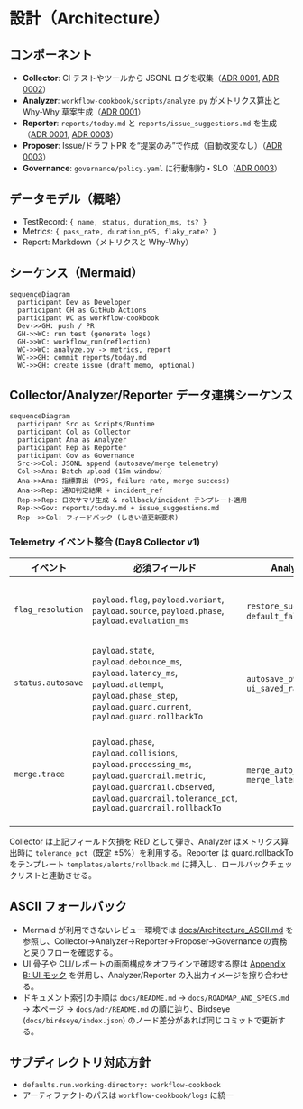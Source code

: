 # 設計（Architecture）

## コンポーネント
- **Collector**: CI テストやツールから JSONL ログを収集（[ADR 0001](../../adr/0001-collector-analyzer-reporter-pipeline.md), [ADR 0002](../../adr/0002-jsonl-event-contract.md)）
- **Analyzer**: `workflow-cookbook/scripts/analyze.py` がメトリクス算出と Why-Why 草案生成（[ADR 0001](../../adr/0001-collector-analyzer-reporter-pipeline.md)）
- **Reporter**: `reports/today.md` と `reports/issue_suggestions.md` を生成（[ADR 0001](../../adr/0001-collector-analyzer-reporter-pipeline.md), [ADR 0003](../../adr/0003-propose-only-governance.md)）
- **Proposer**: Issue/ドラフトPR を“提案のみ”で作成（自動改変なし）（[ADR 0003](../../adr/0003-propose-only-governance.md)）
- **Governance**: `governance/policy.yaml` に行動制約・SLO（[ADR 0003](../../adr/0003-propose-only-governance.md)）

## データモデル（概略）
- TestRecord: `{ name, status, duration_ms, ts? }`
- Metrics: `{ pass_rate, duration_p95, flaky_rate? }`
- Report: Markdown（メトリクスと Why-Why）

## シーケンス（Mermaid）
```mermaid
sequenceDiagram
  participant Dev as Developer
  participant GH as GitHub Actions
  participant WC as workflow-cookbook
  Dev->>GH: push / PR
  GH->>WC: run test (generate logs)
  GH->>WC: workflow_run(reflection)
  WC->>WC: analyze.py -> metrics, report
  WC->>GH: commit reports/today.md
  WC->>GH: create issue (draft memo, optional)
```

## Collector/Analyzer/Reporter データ連携シーケンス
```mermaid
sequenceDiagram
  participant Src as Scripts/Runtime
  participant Col as Collector
  participant Ana as Analyzer
  participant Rep as Reporter
  participant Gov as Governance
  Src->>Col: JSONL append (autosave/merge telemetry)
  Col->>Ana: Batch upload (15m window)
  Ana->>Ana: 指標算出 (P95, failure rate, merge success)
  Ana->>Rep: 通知判定結果 + incident_ref
  Rep->>Rep: 日次サマリ生成 & rollback/incident テンプレート適用
  Rep->>Gov: reports/today.md + issue_suggestions.md
  Rep-->>Col: フィードバック (しきい値更新要求)
```

### Telemetry イベント整合 (Day8 Collector v1)

| イベント | 必須フィールド | Analyzer 指標 | Rollback 判定 | 備考 |
| --- | --- | --- | --- | --- |
| `flag_resolution` | `payload.flag`, `payload.variant`, `payload.source`, `payload.phase`, `payload.evaluation_ms` | `restore_success_rate`、`default_fallback_rate` | 同一フェーズで `status="failure"` が 2 バッチ継続 → Phase 差し戻し | `evaluation_ms` を 15 分窓平均し、配信レイテンシ ±5% を監視する |
| `status.autosave` | `payload.state`, `payload.debounce_ms`, `payload.latency_ms`, `payload.attempt`, `payload.phase_step`, `payload.guard.current`, `payload.guard.rollbackTo` | `autosave_p95`, `ui_saved_rate` | `ui_saved_rate < 0.95` または `autosave_p95` が基準を 5% 超過 → Rollback コマンド起動 | `phase_step` が `awaiting-lock` の滞留率を監視し、Collector が guard.rollbackTo を提示 |
| `merge.trace` | `payload.phase`, `payload.collisions`, `payload.processing_ms`, `payload.guardrail.metric`, `payload.guardrail.observed`, `payload.guardrail.tolerance_pct`, `payload.guardrail.rollbackTo` | `merge_auto_success_rate`, `merge_latency_p95` | `observed` が `tolerance_pct` を 2 連続超過 → B 系列フェーズ差し戻し | `processing_ms` と `tolerance_pct` で Analyzer が ±5% SLO を評価し、Reporter が incident ノートへ転記 |

Collector は上記フィールド欠損を RED として弾き、Analyzer はメトリクス算出時に `tolerance_pct`（既定 ±5%）を利用する。Reporter は guard.rollbackTo をテンプレート `templates/alerts/rollback.md` に挿入し、ロールバックチェックリストと連動させる。

## ASCII フォールバック
- Mermaid が利用できないレビュー環境では [docs/Architecture_ASCII.md](../../Architecture_ASCII.md) を参照し、Collector→Analyzer→Reporter→Proposer→Governance の責務と戻りフローを確認する。
- UI 骨子や CLI/レポートの画面構成をオフラインで確認する際は [Appendix B: UI モック](../../addenda/B_UI_Mock.md) を併用し、Analyzer/Reporter の入出力イメージを擦り合わせる。
- ドキュメント索引の手順は `docs/README.md` → `docs/ROADMAP_AND_SPECS.md` → 本ページ → `docs/adr/README.md` の順に辿り、Birdseye (`docs/birdseye/index.json`) のノード差分があれば同じコミットで更新する。

## サブディレクトリ対応方針
- `defaults.run.working-directory: workflow-cookbook`
- アーティファクトのパスは `workflow-cookbook/logs` に統一
